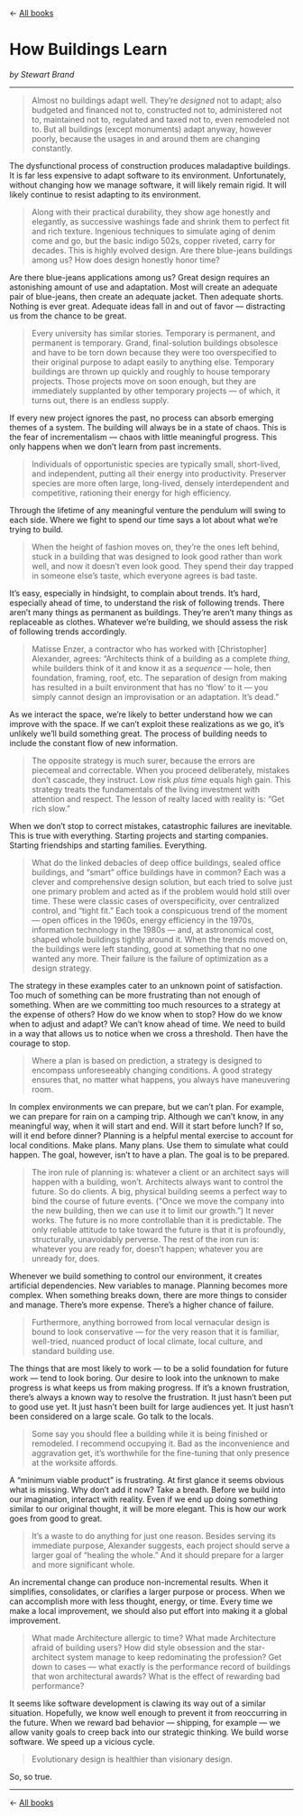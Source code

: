 &larr; [All books](https://github.com/danritz/books/blob/master/README.md)

# How Buildings Learn
*by Stewart Brand*

***

> Almost no buildings adapt well. They’re *designed* not to adapt; also budgeted and financed not to, constructed not to, administered not to, maintained not to, regulated and taxed not to, even remodeled not to. But all buildings (except monuments) adapt anyway, however poorly, because the usages in and around them are changing constantly.

The dysfunctional process of construction produces maladaptive buildings. It is far less expensive to adapt software to its environment. Unfortunately, without changing how we manage software, it will likely remain rigid. It will likely continue to resist adapting to its environment.

> Along with their practical durability, they show age honestly and elegantly, as successive washings fade and shrink them to perfect fit and rich texture. Ingenious techniques to simulate aging of denim come and go, but the basic indigo 502s, copper riveted, carry for decades. This is highly evolved design. Are there blue-jeans buildings among us? How does design honestly honor time?

Are there blue-jeans applications among us? Great design requires an astonishing amount of use and adaptation. Most will create an adequate pair of blue-jeans, then create an adequate jacket. Then adequate shorts. Nothing is ever great. Adequate ideas fall in and out of favor — distracting us from the chance to be great.

> Every university has similar stories. Temporary is permanent, and permanent is temporary. Grand, final-solution buildings obsolesce and have to be torn down because they were too overspecified to their original purpose to adapt easily to anything else. Temporary buildings are thrown up quickly and roughly to house temporary projects. Those projects move on soon enough, but they are immediately supplanted by other temporary projects — of which, it turns out, there is an endless supply.

If every new project ignores the past, no process can absorb emerging themes of a system. The building will always be in a state of chaos. This is the fear of incrementalism — chaos with little meaningful progress. This only happens when we don’t learn from past increments.

> Individuals of opportunistic species are typically small, short-lived, and independent, putting all their energy into productivity. Preserver species are more often large, long-lived, densely interdependent and competitive, rationing their energy for high efficiency.

Through the lifetime of any meaningful venture the pendulum will swing to each side. Where we fight to spend our time says a lot about what we’re trying to build.

> When the height of fashion moves on, they’re the ones left behind, stuck in a building that was designed to look good rather than work well, and now it doesn’t even look good. They spend their day trapped in someone else’s taste, which everyone agrees is bad taste.

It’s easy, especially in hindsight, to complain about trends. It’s hard, especially ahead of time, to understand the risk of following trends. There aren’t many things as permanent as buildings. They’re aren’t many things as replaceable as clothes. Whatever we’re building, we should assess the risk of following trends accordingly.

> Matisse Enzer, a contractor who has worked with [Christopher] Alexander, agrees: “Architects think of a building as a complete *thing*, while builders think of it and know it as a *sequence* — hole, then foundation, framing, roof, etc. The separation of design from making has resulted in a built environment that has no ‘flow’ to it — you simply cannot design an improvisation or an adaptation. It’s dead.”

As we interact the space, we’re likely to better understand how we can improve with the space. If we can’t exploit these realizations as we go, it’s unlikely we’ll build something great. The process of building needs to include the constant flow of new information.

> The opposite strategy is much surer, because the errors are piecemeal and correctable. When you proceed deliberately, mistakes don’t cascade, they instruct. Low risk *plus time* equals high gain. This strategy treats the fundamentals of the living investment with attention and respect. The lesson of realty laced with reality is: “Get rich slow.”

When we don’t stop to correct mistakes, catastrophic failures are inevitable. This is true with everything. Starting projects and starting companies. Starting friendships and starting families. Everything.

> What do the linked debacles of deep office buildings, sealed office buildings, and “smart” office buildings have in common? Each was a clever and comprehensive design solution, but each tried to solve just one primary problem and acted as if the problem would hold still over time. These were classic cases of overspecificity, over centralized control, and “tight fit.” Each took a conspicuous trend of the moment — open offices in the 1960s, energy efficiency in the 1970s, information technology in the 1980s — and, at astronomical cost, shaped whole buildings tightly around it. When the trends moved on, the buildings were left standing, good at something that no one wanted any more. Their failure is the failure of optimization as a design strategy.

The strategy in these examples cater to an unknown point of satisfaction. Too much of something can be more frustrating than not enough of something. When are we committing too much resources to a strategy at the expense of others? How do we know when to stop? How do we know when to adjust and adapt? We can’t know ahead of time. We need to build in a way that allows us to notice when we cross a threshold. Then have the courage to stop.

> Where a plan is based on prediction, a strategy is designed to encompass unforeseeably changing conditions. A good strategy ensures that, no matter what happens, you always have maneuvering room.

In complex environments we can prepare, but we can’t plan. For example, we can prepare for rain on a camping trip. Although we can’t know, in any meaningful way, when it will start and end. Will it start before lunch? If so, will it end before dinner? Planning is a helpful mental exercise to account for local conditions. Make plans. Many plans. Use them to simulate what could happen. The goal, however, isn’t to have a plan. The goal is to be prepared.

> The iron rule of planning is: whatever a client or an architect says will happen with a building, won’t. Architects always want to control the future. So do clients. A big, physical building seems a perfect way to bind the course of future events. (“Once we move the company into the new building, then we can use it to limit our growth.”) It never works. The future is no more controllable than it is predictable. The only reliable attitude to take toward the future is that it is profoundly, structurally, unavoidably perverse. The rest of the iron run is: whatever you are ready for, doesn’t happen; whatever you are unready for, does.

Whenever we build something to control our environment, it creates artificial dependencies. New variables to manage. Planning becomes more complex. When something breaks down, there are more things to consider and manage. There’s more expense. There’s a higher chance of failure.

> Furthermore, anything borrowed from local vernacular design is bound to look conservative — for the very reason that it is familiar, well-tried, nuanced product of local climate, local culture, and standard building use.

The things that are most likely to work — to be a solid foundation for future work — tend to look boring. Our desire to look into the unknown to make progress is what keeps us from making progress. If it’s a known frustration, there’s always a known way to resolve the frustration. It just hasn’t been put to good use yet. It just hasn’t been built for large audiences yet. It just hasn’t been considered on a large scale. Go talk to the locals.

> Some say you should flee a building while it is being finished or remodeled. I recommend occupying it. Bad as the inconvenience and aggravation get, it’s worthwhile for the fine-tuning that only presence at the worksite affords.

A “minimum viable product” is frustrating. At first glance it seems obvious what is missing. Why don’t add it now? Take a breath. Before we build into our imagination, interact with reality. Even if we end up doing something similar to our original thought, it will be more elegant. This is how our work goes from good to great.

> It’s a waste to do anything for just one reason. Besides serving its immediate purpose, Alexander suggests, each project should serve a larger goal of “healing the whole.” And it should prepare for a larger and more significant whole.

An incremental change can produce non-incremental results. When it simplifies, consolidates, or clarifies a larger purpose or process. When we can accomplish more with less thought, energy, or time. Every time we make a local improvement, we should also put effort into making it a global improvement.

> What made Architecture allergic to time? What made Architecture afraid of building users? How did style obsession and the star-architect system manage to keep redominating the profession? Get down to cases — what exactly is the performance record of buildings that won architectural awards? What is the effect of rewarding bad performance?

It seems like software development is clawing its way out of a similar situation. Hopefully, we know well enough to prevent it from reoccurring in the future. When we reward bad behavior — shipping, for example — we allow vanity goals to creep back into our strategic thinking. We build worse software. We speed up a vicious cycle.

> Evolutionary design is healthier than visionary design.

So, so true.

***

&larr; [All books](https://github.com/danritz/books/blob/master/README.md)